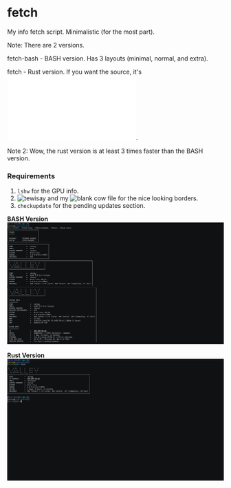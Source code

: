 # fetch
My info fetch script. Minimalistic (for the most part).

Note: There are 2 versions.

fetch-bash - BASH version. Has 3 layouts (minimal, normal, and extra).

fetch - Rust version. If you want the source, it's ![main.rs](main.rs).

Note 2: Wow, the rust version is at least 3 times faster than the BASH version.

### Requirements
1. `lshw` for the GPU info.
2. ![tewisay](https://github.com/lucy/tewisay) and my ![blank cow file](https://github.com/Phate6660/dotfiles/blob/master/Cow%20Files/blank.cow) for the nice looking borders.
3. `checkupdate` for the pending updates section.

**BASH Version**
![BASH](scrot.png?raw=true "BASH")

**Rust Version**
![Rust](rust.png?raw=true "Rust")
